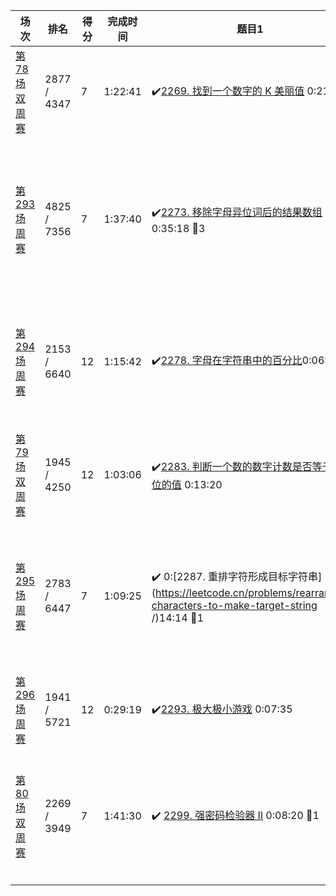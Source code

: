 | 场次                                                         | 排名        | 得分 | 完成时间 | 题目1                                                        | 题目2                                                        | 题目3                                                        | 题目4                                                        |
| ------------------------------------------------------------ | ----------- | ---- | -------- | ------------------------------------------------------------ | ------------------------------------------------------------ | ------------------------------------------------------------ | ------------------------------------------------------------ |
| [第 78 场双周赛](https://leetcode.cn/contest/biweekly-contest-78/) | 2877 / 4347 | 7    | 1:22:41  | :heavy_check_mark:[2269. 找到一个数字的 K 美丽值](https://leetcode.cn/problems/find-the-k-beauty-of-a-number/) 0:21:39 | :heavy_check_mark:[2270. 分割数组的方案数](https://leetcode.cn/problems/number-of-ways-to-split-array/) 1:02:41 :bug: 4 | [2271. 毯子覆盖的最多白色砖块数](https://leetcode.cn/problems/maximum-white-tiles-covered-by-a-carpet/) | [2272. 最大波动的子字符串](https://leetcode.cn/problems/substring-with-largest-variance/) |
| [第 293 场周赛](https://leetcode.cn/contest/weekly-contest-293/) | 4825 / 7356 | 7    | 1:37:40  | :heavy_check_mark:[2273. 移除字母异位词后的结果数组](https://leetcode.cn/problems/find-resultant-array-after-removing-anagrams/) 0:35:18 :bug:3 | :heavy_check_mark:[2274. 不含特殊楼层的最大连续楼层数](https://leetcode.cn/problems/maximum-consecutive-floors-without-special-floors/) 1:07:40 :bug: 3 | [2275. 按位与结果大于零的最长组合](https://leetcode.cn/problems/largest-combination-with-bitwise-and-greater-than-zero/)[2276. 统计区间中的整数数目](https://leetcode.cn/problems/count-integers-in-intervals/) | [2276. 统计区间中的整数数目](https://leetcode.cn/problems/count-integers-in-intervals/) |
| [第 294 场周赛](https://leetcode.cn/contest/weekly-contest-294) | 2153 / 6640 | 12   | 1:15:42  | :heavy_check_mark:[2278. 字母在字符串中的百分比](https://leetcode.cn/problems/percentage-of-letter-in-string/)0:06:58 | :heavy_check_mark:[2279. 装满石头的背包的最大数量](https://leetcode.cn/problems/maximum-bags-with-full-capacity-of-rocks/) 0:22:23 | :heavy_check_mark:[2280. 表示一个折线图的最少线段数](https://leetcode.cn/problems/minimum-lines-to-represent-a-line-chart/) 0:55:42 4:bug: 4 | [2281. 巫师的总力量和](https://leetcode.cn/problems/sum-of-total-strength-of-wizards/) |
| [第 79 场双周赛](https://leetcode.cn/contest/biweekly-contest-79/) | 1945 / 4250 | 12   | 1:03:06  | :heavy_check_mark:[2283. 判断一个数的数字计数是否等于数位的值](https://leetcode.cn/problems/check-if-number-has-equal-digit-count-and-digit-value/) 0:13:20 | :heavy_check_mark:[2284. 最多单词数的发件人](https://leetcode.cn/problems/apply-discount-to-prices/)  0:26:36 | :heavy_check_mark:[2285. 道路的最大总重要性](https://leetcode.cn/problems/steps-to-make-array-non-decreasing/)1:03:06 | [2286. 以组为单位订音乐会的门票](https://leetcode.cn/problems/minimum-obstacle-removal-to-reach-corner/) |
| [第 295 场周赛](https://leetcode.cn/contest/weekly-contest-295/) | 2783 / 6447 | 7    | 1:09:25  | :heavy_check_mark: 0:[2287. 重排字符形成目标字符串](https://leetcode.cn/problems/rearrange-characters-to-make-target-string /)14:14 :bug:1 | :heavy_check_mark:0:[2288. 价格减免](https://leetcode.cn/problems/apply-discount-to-prices/) 54:25 :bug:2 | [2289. 使数组按非递减顺序排列](https://leetcode.cn/problems/steps-to-make-array-non-decreasing/) | [2290. 到达角落需要移除障碍物的最小数目](https://leetcode.cn/problems/minimum-obstacle-removal-to-reach-corner/) |
| [第 296 场周赛 ](https://leetcode.cn/contest/weekly-contest-296) | 1941 / 5721 | 12   | 0:29:19  | :heavy_check_mark:[2293. 极大极小游戏](https://leetcode.cn/problems/min-max-game/) 0:07:35 | :heavy_check_mark:[2294. 划分数组使最大差为 K](https://leetcode.cn/problems/partition-array-such-that-maximum-difference-is-k/) 0:13:48 | :heavy_check_mark:[2294. 划分数组使最大差为 K](https://leetcode.cn/problems/replace-elements-in-an-array/) 0:29:19 | [2296. 设计一个文本编辑器](https://leetcode.cn/problems/design-a-text-editor/) |
| [第 80 场双周赛](https://leetcode.cn/contest/biweekly-contest-80/) | 2269 / 3949 | 7    | 1:41:30  | :heavy_check_mark: [2299. 强密码检验器 II](https://leetcode.cn/problems/strong-password-checker-ii/) 0:08:20 :bug:1 | :heavy_check_mark:[2300. 咒语和药水的成功对数](https://leetcode.cn/problems/successful-pairs-of-spells-and-potions/) 1:16:30 :bug:4 | [2301. 替换字符后匹配 ](https://leetcode.cn/problems/match-substring-after-replacement/) | [2302. 统计得分小于 K 的子数组数目 ](https://leetcode.cn/problems/count-subarrays-with-score-less-than-k/) |
|                                                              |             |      |          |                                                              |                                                              |                                                              |                                                              |
|                                                              |             |      |          |                                                              |                                                              |                                                              |                                                              |

